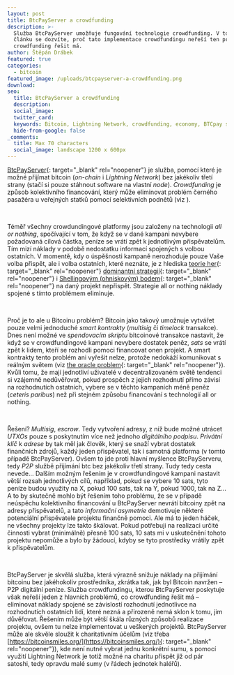 ```yaml
---
layout: post
title: BtcPayServer a crowdfunding
description: >-
  Služba BtcPayServer umožňuje fungování technologie crowdfunding. V tomto
  článku se dozvíte, proč tato implementace crowdfundingu neřeší ten problém, co
  crowdfunding řešit má.
author: Štěpán Drábek
featured: true
categories:
  - bitcoin
featured_image: /uploads/btcpayserver-a-crowdfunding.png
download:
seo:
  title: BtcPayServer a crowdfunding
  description:
  social_image:
  twitter_card:
  keywords: Bitcoin, Lightning Network, crowdfunding, economy, BTCpay server
  hide-from-google: false
_comments:
  title: Max 70 characters
  social_image: landscape 1200 x 600px
---
```

[BtcPayServer](https://btcpayserver.org/){: target="_blank" rel="noopener"} je služba, pomoc&iacute; které je možné přij&iacute;mat bitcoin (*on-chain* i *Lightning Network*) bez jakékoliv třet&iacute; strany (stač&iacute; si pouze st&aacute;hnout software na vlastn&iacute; *node*). *Crowdfunding* je způsob kolektivn&iacute;ho financov&aacute;n&iacute;, kter&yacute; může eliminovat problém černého pasažéra u veřejn&yacute;ch statků pomoc&iacute; selektivn&iacute;ch podnětů (viz ).

&nbsp;

Téměř všechny crowdundingové platformy jsou založeny na technologii *all or nothing*, spoč&iacute;vaj&iacute;c&iacute; v tom, že když se v dané kampani nevybere požadovan&aacute; c&iacute;lov&aacute; č&aacute;stka, pen&iacute;ze se vr&aacute;t&iacute; zpět k jednotliv&yacute;m přispěvatelům. T&iacute;m miz&iacute; n&aacute;klady v podobě nedostatku informac&iacute; spojen&yacute;ch s volbou ostatn&iacute;ch. V momentě, kdy o &uacute;spěšnosti kampaně nerozhoduje pouze Vaše volba přispět, ale i volba ostatn&iacute;ch, které nezn&aacute;te, je z hlediska [teorie her](https://cs.wikipedia.org/wiki/Teorie_her){: target="_blank" rel="noopener"} [dominantn&iacute; strategi&iacute;](https://cs.wikipedia.org/wiki/Dominantn%C3%AD_strategie){: target="_blank" rel="noopener"} i [Shellingov&yacute;m (ohniskov&yacute;m) bodem](https://en.wikipedia.org/wiki/Focal_point_&#40;game_theory&#41;){: target="_blank" rel="noopener"} na dan&yacute; projekt nepřispět. Strategie all or nothing n&aacute;klady spojené s t&iacute;mto problémem eliminuje.

&nbsp;

Proč je to ale u Bitcoinu problém? Bitcoin jako takov&yacute; umožnuje vytv&aacute;řet pouze velmi jednoduché *smart kontrakty* (*multisig* či *timelock* transakce). Dnes nen&iacute; možné ve *spendovac&iacute;m skriptu* bitcoinové transakce nastavit, že když se v crowdfundingové kampani nevybere dostatek peněz, *sats* se vr&aacute;t&iacute; zpět k lidem, kteř&iacute; se rozhodli pomoci financovat onen projekt. A smart kontrakty tento problém ani vyřešit nelze, protože nedok&aacute;ž&iacute; komunikovat s re&aacute;ln&yacute;m světem (viz [the oracle problem](https://en.wikipedia.org/wiki/Test_oracle){: target="_blank" rel="noopener"}). Kvůli tomu, že maj&iacute; jednotliv&iacute; uživatelé v decentralizovaném světě tendenci si vz&aacute;jemně nedůvěřovat, pokud prospěch z jejich rozhodnut&iacute; př&iacute;mo z&aacute;vis&iacute; na rozhodnut&iacute;ch ostatn&iacute;ch, vybere se v těchto kampan&iacute;ch méně peněz (*ceteris paribus*) než při stejném způsobu financov&aacute;n&iacute; s technologi&iacute; all or nothing.

&nbsp;

Řešen&iacute;? *Multisig*, *escrow*. Tedy vytvořen&iacute; adresy, z n&iacute;ž bude možné utr&aacute;cet *UTXOs* pouze s poskytnut&iacute;m v&iacute;ce než jednoho *digit&aacute;ln&iacute;ho podpisu*. *Priv&aacute;tn&iacute; kl&iacute;č* k *adrese* by tak měl jak člověk, kter&yacute; se snaž&iacute; vybrat dostatek finančn&iacute;ch zdrojů, každ&yacute; jeden přispěvatel, tak i samotn&aacute; platforma (v tomto př&iacute;padě BtcPayServer). Ovšem to jde proti hlavn&iacute; myšlence BtcPayServeru, tedy *P2P* službě přij&iacute;m&aacute;n&iacute; btc bez jakékoliv třet&iacute; strany. Tudy tedy cesta nevede… Dalš&iacute;m možn&yacute;m řešen&iacute;m je v crowdfundingové kampani nastavit větš&iacute; rozsah jednotliv&yacute;ch c&iacute;lů, např&iacute;klad, pokud se vybere 10 sats, tyto pen&iacute;ze budou využity na X, pokud 100 sats, tak na Y, pokud 1000, tak na Z… A to by skutečně mohlo b&yacute;t řešen&iacute;m toho problému, že se v př&iacute;padě ne&uacute;spěchu kolektivn&iacute;ho financov&aacute;n&iacute; u BtcPayServer nevr&aacute;t&iacute; bitcoiny zpět na adresy přispěvatelů, a tato *informačn&iacute; asymetrie* demotivuje některé potenci&aacute;ln&iacute; přispěvatele projektu finančně pomoci. Ale m&aacute; to jeden h&aacute;ček, ne všechny projekty lze takto šk&aacute;lovat. Pokud potřebuji na realizaci určité činnosti vybrat (minim&aacute;lně) přesně 100 sats, 10 sats mi v uskutečněn&iacute; tohoto projektu nepomůže a bylo by ž&aacute;douc&iacute;, kdyby se tyto prostředky vr&aacute;tily zpět k přispěvatelům.

&nbsp;

BtcPayServer je skvěl&aacute; služba, kter&aacute; v&yacute;razně snižuje n&aacute;klady na přij&iacute;m&aacute;n&iacute; bitcoinu bez jakéhokoliv prostředn&iacute;ka, zkr&aacute;tka tak, jak byl Bitcoin navržen – P2P digit&aacute;ln&iacute; pen&iacute;ze. Služba crowdfundingu, kterou BtcPayServer poskytuje však neřeš&iacute; jeden z hlavn&iacute;ch problémů, co crowdfunding řešit m&aacute; – eliminovat n&aacute;klady spojené se z&aacute;vislost&iacute; rozhodnut&iacute; jednotlivce na rozhodnut&iacute;ch ostatn&iacute;ch lid&iacute;, které nezn&aacute; a přirozeně nem&aacute; sklon k tomu, jim důvěřovat. Řešen&iacute;m může b&yacute;t větš&iacute; šk&aacute;la různ&yacute;ch způsobů realizace projektu, ovšem tu nelze implementovat u vešker&yacute;ch projektů. BtcPayServer může ale skvěle sloužit k charitativn&iacute;m &uacute;čelům (viz třeba [https://bitcoinsmiles.org/](https://bitcoinsmiles.org/){: target="_blank" rel="noopener"}), kde nen&iacute; nutné vybrat jednu konkrétn&iacute; sumu, s pomoc&iacute; využit&iacute; Lightning Network je totiž možné na charitu přispět již od p&aacute;r satoshi, tedy opravdu malé sumy (v ř&aacute;dech jednotek haléřů).
